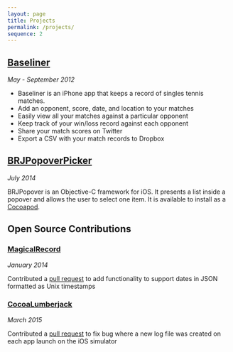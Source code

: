 ```yaml
---
layout: page
title: Projects
permalink: /projects/
sequence: 2
---
```


## [Baseliner](https://itunes.apple.com/us/app/baseliner/id554343726?mt=8)
*May - September 2012*

- Baseliner is an iPhone app that keeps a record of singles tennis matches.
- Add an opponent, score, date, and location to your matches
- Easily view all your matches against a particular opponent
- Keep track of your win/loss record against each opponent
- Share your match scores on Twitter
- Export a CSV with your match records to Dropbox

## [BRJPopoverPicker](https://github.com/benrobjoh/BRJPopoverPicker)
*July 2014*

BRJPopover is an Objective-C framework for iOS. It presents a list inside a popover and allows the user to select one item. It is available to install as a [Cocoapod](http://cocoapods.org).

## Open Source Contributions

### [MagicalRecord](https://github.com/magicalpanda/MagicalRecord)
*January 2014*

Contributed a [pull request](https://github.com/magicalpanda/MagicalRecord/pull/627) to add functionality to support dates in JSON formatted as Unix timestamps

### [CocoaLumberjack](https://github.com/CocoaLumberjack/CocoaLumberjack)
*March 2015*

Contributed a [pull request](https://github.com/CocoaLumberjack/CocoaLumberjack/pull/464) to fix bug where a new log file was created on each app launch on the iOS simulator